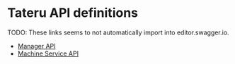# Tateru API definitions

TODO: These links seems to not automatically import into editor.swagger.io.

 * [Manager API](https://editor.swagger.io/#/?import=https://raw.githubusercontent.com/tateru-io/tateru/main/api/manager.api.yaml)
 * [Machine Service API](https://editor.swagger.io/#/?import=https://raw.githubusercontent.com/tateru-io/tateru/main/api/machine-service.api.yaml)
